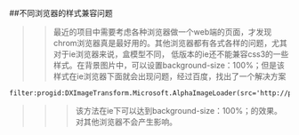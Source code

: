 ##不同浏览器的样式兼容问题

>>最近的项目中需要考虑各种浏览器做一个web端的页面，才发现chrom浏览器真是最好用的。其他浏览器都有各式各样的问题，尤其对于ie浏览器来说，盒模型不同，
低版本的ie还不能兼容css3的一些样式。在背景图片中，可以设置background-size：100%；但是该样式在ie浏览器下面就会出现问题，经过百度，找出了一个解决方案

    filter:progid:DXImageTransform.Microsoft.AlphaImageLoader(src='http://p9.qhimg.com/t01372b9e1f5382caf1.png',sizingMethod='scale')
    
>>>该方法在ie下可以达到background-size：100%；的效果。对其他浏览器不会产生影响。

